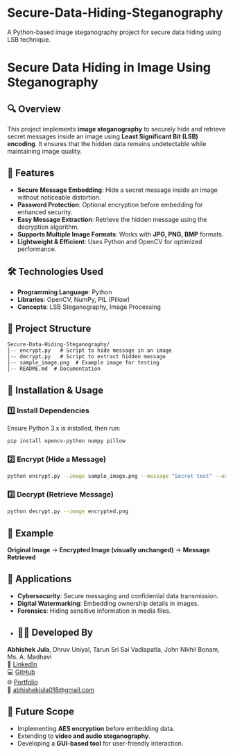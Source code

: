 # Secure-Data-Hiding-Steganography
A Python-based image steganography project for secure data hiding using LSB technique.
# Secure Data Hiding in Image Using Steganography

## 🔍 Overview
This project implements **image steganography** to securely hide and retrieve secret messages inside an image using **Least Significant Bit (LSB) encoding**. It ensures that the hidden data remains undetectable while maintaining image quality.

## 🚀 Features
- **Secure Message Embedding**: Hide a secret message inside an image without noticeable distortion.
- **Password Protection**: Optional encryption before embedding for enhanced security.
- **Easy Message Extraction**: Retrieve the hidden message using the decryption algorithm.
- **Supports Multiple Image Formats**: Works with **JPG, PNG, BMP** formats.
- **Lightweight & Efficient**: Uses Python and OpenCV for optimized performance.

## 🛠️ Technologies Used
- **Programming Language**: Python
- **Libraries**: OpenCV, NumPy, PIL (Pillow)
- **Concepts**: LSB Steganography, Image Processing

## 📂 Project Structure
```
Secure-Data-Hiding-Steganography/
│-- encrypt.py   # Script to hide message in an image
│-- decrypt.py   # Script to extract hidden message
│-- sample_image.png  # Example image for testing
│-- README.md  # Documentation
```

## 🔧 Installation & Usage
### **1️⃣ Install Dependencies**
Ensure Python 3.x is installed, then run:
```bash
pip install opencv-python numpy pillow
```

### **2️⃣ Encrypt (Hide a Message)**
```bash
python encrypt.py --image sample_image.png --message "Secret text" --output encrypted.png
```

### **3️⃣ Decrypt (Retrieve Message)**
```bash
python decrypt.py --image encrypted.png
```

## 📌 Example
**Original Image** → **Encrypted Image (visually unchanged)** → **Message Retrieved**

## 🎯 Applications
- **Cybersecurity**: Secure messaging and confidential data transmission.
- **Digital Watermarking**: Embedding ownership details in images.
- **Forensics**: Hiding sensitive information in media files.
- ## 👨‍💻 Developed By

**Abhishek Jula**, Dhruv Uniyal, Tarun Sri Sai Vadlapatla, John Nikhil Bonam, Ms. A. Madhavi  
🔗 [LinkedIn](https://www.linkedin.com/in/abhi-jula0711)  
💻 [GitHub](https://github.com/ABHISHEKJULA07)  
🌐 [Portfolio](https://abhipinku66.wixsite.com/07112000)  
📧 abhishekjula018@gmail.com

## 🔮 Future Scope
- Implementing **AES encryption** before embedding data.
- Extending to **video and audio steganography**.
- Developing a **GUI-based tool** for user-friendly interaction.


